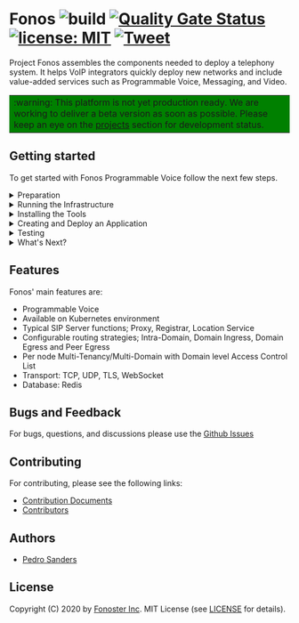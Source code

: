 
# Fonos ![build](https://github.com/fonoster/fonos/workflows/unit%20tests/badge.svg) [![Quality Gate Status](https://sonarcloud.io/api/project_badges/measure?project=fonoster_fonos&metric=alert_status)](https://sonarcloud.io/dashboard?id=fonoster_fonos) <a href="https://opensource.org/licenses/MIT"><img src="https://img.shields.io/badge/license-MIT-blue.svg" alt="license: MIT"></a> [![Tweet](https://img.shields.io/twitter/url/http/shields.io.svg?style=social)](https://twitter.com/intent/tweet?text=Programmable%20Voice%20&url=https://github.com/fonoster/fonos&via=fonoster&hashtags=voip,sip,webrtc,telephony)

Project Fonos assembles the components needed to deploy a telephony system. It helps VoIP integrators quickly deploy new networks and include value-added services such as Programmable Voice, Messaging, and Video.

<table border="0" width="100%" cellpadding="0" cellspacing="0" bgcolor=green>
<tr border="0">
<td border="0">
:warning: This platform is not yet production ready. We are working to deliver a beta version as soon as possible. Please keep an eye on the <a href="https://github.com/orgs/fonoster/projects">projects</a> section for development status.
</td>
</tr>
</table>

## Getting started

To get started with Fonos Programmable Voice follow the next few steps.

<details><summary>Preparation</summary>

<br />
The first step with Fonos Programmable Voice is to install all the requirements.
Refer to websites of the various products in the list bellow for detail on installation and configuration.
<br /><br />

Requirements:

- K8S Cluster
- Node and NPM
- A softphone (with support for tcp)

</details>

<details><summary>Running the Infrastructure</summary>

<br />
To run Fonos in your cluster, please follow the <a href="https://github.com/fonoster/fonos/tree/master/.helm">deployment instructions</a>
<br /><br />

> Work is on the way to enable Fonos for Docker Swarm
</details>

<details><summary>Installing the Tools</summary>
 
<br />
The next step is to install the Command-Line Tool. To install the tool run the following command:
<br /><br />

```
npm install @fonos/ctl -g
```

For details on this tool please go to [ctl @ npmjs](https://www.npmjs.com/package/@fonos/ctl).
</details>

<details><summary>Creating and Deploy an Application</summary>

<br />
If everything is went to plan, it is now time to generate and deploy
your first Voice Application.
<br /><br />

```bash
mkdir voice-app
cd voice-app
fonos apps:init
fonos apps:deploy
```

For more examples go the [examples folder](/examples) in this repository.

</details>

<details><summary>Testing</summary>
<br />
To interact with your application, point your softphone to Asterisk sub-system. The testing information
is as follows:
 
<br />

<br />
USENAME = 1001
<br />
PASSWORD = 1234
<br />
TEST EXTENSION = 1002

</details>

<details><summary>What's Next?</summary>
<br />
Congratulations if you made it this far. The next step with Fonos is to get familiar with the <a href="https://www.npmjs.com/package/@fonos/ctl">Command-Line Tool</a> and the <a href="https://github.com/fonoster/fonos/wiki/AppManager">SDK</a>.
  
</details>

## Features

Fonos' main features are:

- Programmable Voice
- Available on Kubernetes environment
- Typical SIP Server functions; Proxy, Registrar, Location Service
- Configurable routing strategies; Intra-Domain, Domain Ingress, Domain Egress and Peer Egress
- Per node Multi-Tenancy/Multi-Domain with Domain level Access Control List
- Transport: TCP, UDP, TLS, WebSocket
- Database: Redis

## Bugs and Feedback

For bugs, questions, and discussions please use the [Github Issues](https://github.com/fonoster/fonos/issues)

## Contributing

For contributing, please see the following links:

 - [Contribution Documents](https://github.com/fonoster/fonos/blob/master/CONTRIBUTING.md)
 - [Contributors](https://github.com/fonoster/fonos/contributors)

## Authors
 - [Pedro Sanders](https://github.com/psanders)

## License
Copyright (C) 2020 by [Fonoster Inc](https://fonoster.com). MIT License (see [LICENSE](https://github.com/fonoster/fonos/blob/master/LICENSE) for details).
